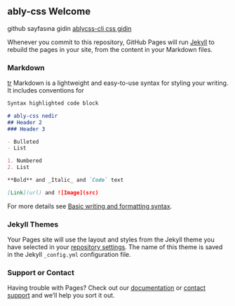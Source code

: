 ## ably-css Welcome

github sayfasına gidin [ablycss-cli css gidin](https://github.com/HACKERA316/ablycss-cli)

Whenever you commit to this repository, GitHub Pages will run [Jekyll](https://jekyllrb.com/) to rebuild the pages in your site, from the content in your Markdown files.

### Markdown
[tr](tr.md)
Markdown is a lightweight and easy-to-use syntax for styling your writing. It includes conventions for

```markdown
Syntax highlighted code block

# ably-css nedir
## Header 2
### Header 3

- Bulleted
- List

1. Numbered
2. List

**Bold** and _Italic_ and `Code` text

[Link](url) and ![Image](src)
```

For more details see [Basic writing and formatting syntax](https://docs.github.com/en/github/writing-on-github/getting-started-with-writing-and-formatting-on-github/basic-writing-and-formatting-syntax).

### Jekyll Themes

Your Pages site will use the layout and styles from the Jekyll theme you have selected in your [repository settings](https://github.com/HACKERA316/ablycss-cli/settings/pages). The name of this theme is saved in the Jekyll `_config.yml` configuration file.

### Support or Contact

Having trouble with Pages? Check out our [documentation](https://docs.github.com/categories/github-pages-basics/) or [contact support](https://support.github.com/contact) and we’ll help you sort it out.
